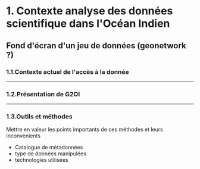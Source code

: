 # 1. Contexte analyse des données scientifique dans l'Océan Indien <!-- .element: class="r-fit-text" -->

Fond d'écran d'un jeu de données (geonetwork ?)
---


### 1.1.Contexte actuel de l'accès à la donnée


---

### 1.2.Présentation de G2OI


---

### 1.3.Outils et méthodes

Mettre en valeur les points importants de ces méthodes et leurs inconvenients

- Catalogue de métadonnées  <!-- .element: class="fragment" data-fragment-index="2" -->
- type de données manipulées <!-- .element: class="fragment" data-fragment-index="3" -->
- technologies utilisées <!-- .element: class="fragment" data-fragment-index="4" -->

